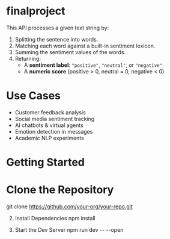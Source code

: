 # finalproject
This API processes a given text string by:

1. Splitting the sentence into words.
2. Matching each word against a built-in sentiment lexicon.
3. Summing the sentiment values of the words.
4. Returning:
   - A **sentiment label**: `"positive"`, `"neutral"`, or `"negative"`
   - A **numeric score** (positive > 0, neutral = 0, negative < 0)

# Use Cases

- Customer feedback analysis  
- Social media sentiment tracking  
- AI chatbots & virtual agents  
- Emotion detection in messages  
- Academic NLP experiments

# Getting Started

# Clone the Repository
git clone https://github.com/your-org/your-repo.git

2. Install Dependencies
npm install

4. Start the Dev Server
npm run dev -- --open
